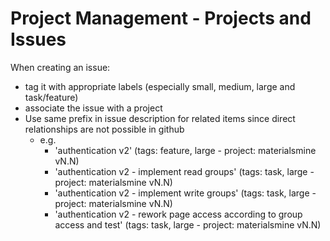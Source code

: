 # Project Management - Projects and Issues


When creating an issue:
 - tag it with appropriate labels (especially small, medium, large and task/feature)
 - associate the issue with a project
 - Use same prefix in issue description for related items since direct relationships are not possible in github
   - e.g.
     - 'authentication v2'  (tags: feature, large - project: materialsmine vN.N)
     - 'authentication v2 - implement read groups' (tags: task, large - project: materialsmine vN.N)
     - 'authentication v2 - implement write groups' (tags: task, large - project: materialsmine vN.N)
     - 'authentication v2 - rework page access according to group access and test' (tags: task, large - project: materialsmine vN.N)
   
